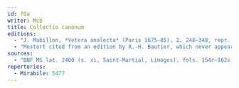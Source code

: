 ```yaml
---
id: fQa
writer: Mcb
title: Collectio canonum
editions:
  - "J. Mabillon, *Vetera analecta* (Paris 1675–85), 2. 248–348, repr. *PL* 139. 473–508."
  - "Mostert cited from an edition by R.-H. Bautier, which never appeared."
sources:
  - "BNF MS lat. 2400 (s. xi, Saint-Martial, Limoges), fols. 154r–162v, 183r."
repertories:
  - Mirabile: 5477
---
```

